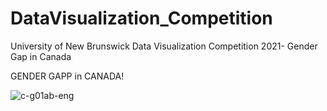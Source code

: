 # DataVisualization_Competition
University of New Brunswick Data Visualization Competition 2021- Gender Gap in Canada

GENDER GAPP in CANADA!


![c-g01ab-eng](https://user-images.githubusercontent.com/38828636/140771400-159d4d12-8e0c-4aba-a3dd-7913a94f7ea3.gif)
